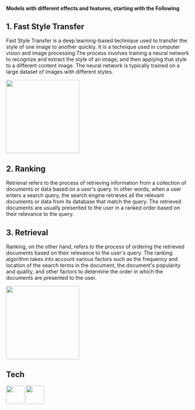#### Models with different effects and features, starting with the Following

## 1. Fast Style Transfer

Fast Style Transfer is a deep learning-based technique used to transfer the style of one image to another quickly. It is a technique used in computer vision and image processing.The process involves training a neural network to recognize and extract the style of an image, and then applying that style to a different content image. The neural network is typically trained on a large dataset of images with different styles.

<img height="200px" width="auto" src="https://encrypted-tbn0.gstatic.com/images?q=tbn:ANd9GcTvkKfjuxs1JQLYa8qdNVBoNBQXrecmhgaO5Z3PKahWcA&usqp=CAU&ec=48600113"> 

## 2. Ranking

Retrieval refers to the process of retrieving information from a collection of documents or data based on a user's query. In other words, when a user enters a search query, the search engine retrieves all the relevant documents or data from its database that match the query. The retrieved documents are usually presented to the user in a ranked order based on their relevance to the query.

## 3. Retrieval

Ranking, on the other hand, refers to the process of ordering the retrieved documents based on their relevance to the user's query. The ranking algorithm takes into account various factors such as the frequency and location of the search terms in the document, the document's popularity and quality, and other factors to determine the order in which the documents are presented to the user.


<img height="200px" width="auto" src="https://miro.medium.com/v2/resize:fit:1400/1*DLYC9Fk8EkvJfX5-F9Vu-g.png"> 


## Tech

<img height="50px" width="auto" src="https://www.vectorlogo.zone/logos/tensorflow/tensorflow-icon.svg"> <img height="50px" width="auto" src="https://upload.wikimedia.org/wikipedia/commons/thumb/a/ae/Keras_logo.svg/768px-Keras_logo.svg.png"> 
